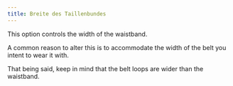 ```yaml
---
title: Breite des Taillenbundes
---
```


This option controls the width of the waistband.

A common reason to alter this is to accommodate the width of the belt you intent to wear it with.

That being said, keep in mind that the belt loops are wider than the waistband.
